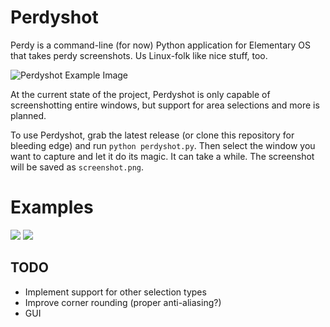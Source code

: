 Perdyshot
=========

Perdy is a command-line (for now) Python application for Elementary OS that takes perdy screenshots. Us Linux-folk like nice stuff, too.

![Perdyshot Example Image](http://i.imgur.com/suygnfu.png)

At the current state of the project, Perdyshot is only capable of screenshotting entire windows, but support for area selections and more is planned.

To use Perdyshot, grab the latest release (or clone this repository for bleeding edge) and run `python perdyshot.py`. Then select the window you want to capture and let it do its magic. It can take a while. The screenshot will be saved as `screenshot.png`.

# Examples
![](http://i.imgur.com/HhPFWtT.png)
![](http://i.imgur.com/FZzSqWh.png)

## TODO
* Implement support for other selection types
* Improve corner rounding (proper anti-aliasing?)
* GUI